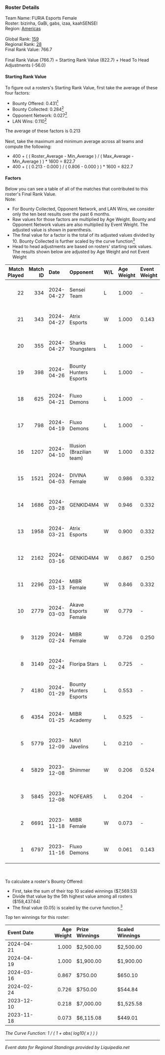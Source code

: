 ### Roster Details<br />
Team Name: FURIA Esports Female<br />
Roster: bizinha, GaBi, gabs, izaa, kaahSENSEI<br />
Region: [Americas]( ../standings_americas.md)<br />
<br />
Global Rank: [159](../standings_global.md)<br />
Regional Rank: [28]( ../standings_americas.md)<br />
Final Rank Value:  766.7<br />
<br />
Final Rank Value (766.7) = Starting Rank Value (822.7) + Head To Head Adjustments (-56.0)<br />

#### Starting Rank Value<br />
To figure out a rosters's Starting Rank Value, first take the average of these four factors:<br />
- Bounty Offered: 0.431[<sup>1</sup>](#table2)
- Bounty Collected: 0.284[<sup>2</sup>](#table1)
- Opponent Network: 0.027[<sup>2</sup>](#table1)
- LAN Wins: 0.110[<sup>2</sup>](#table1)

The average of these factors is 0.213<br />
<br />
Next, take the maximum and minimum average across all teams and compute the following:<br />
- 400 + ( ( Roster_Average - Min_Average ) / ( Max_Average - Min_Average ) ) * 1600 = 822.7
- 400 + ( ( 0.213 - 0.000 ) / ( 0.806 - 0.000 ) ) * 1600 = 822.7


#### Factors<br />
Below you can see a table of all of the matches that contributed to this roster's Final Rank Value.<br />
Note:<br />

- For Bounty Collected, Opponent Network, and LAN Wins, we consider only the ten best results over the past 6 months.
- Raw values for those factors are multiplied by Age Weight. Bounty and Opponent Network values are also multiplied by Event Weight. The adjusted value is shown in parenthesis.
- The final value for a factor is the total of its adjusted values divided by 10. Bounty Collected is further scaled by the curve function[<sup>3</sup>](#curveFunction)
- Head to head adjustments are based on rosters' starting rank values. The results shown below are adjusted by Age Weight and not Event Weight
<span id="table1"></span><br />


| Match Played | Match ID | Date       | Opponent                  | W/L | Age Weight | Event Weight | Bounty Collected | Opponent Network | LAN Wins  | H2H Adj. | Roster                                |
| -: | -: | :- | :- | :- | :- | :- | :- | :- | :- | -: | :- |
|           22 |      334 | 2024-04-27 | Sensei Team               | L   | 1.000      | -            | -                | -                | -         |   -17.24 | bizinha, GaBi, gabs, izaa, kaahSENSEI |
|           21 |      343 | 2024-04-27 | Atrix Esports             | W   | 1.000      | 0.143        | 0.010 (0.001)    | 0.165 (0.024)    | 0 (0.000) |    10.89 | bizinha, GaBi, gabs, izaa, kaahSENSEI |
|           20 |      355 | 2024-04-27 | Sharks Youngsters         | L   | 1.000      | -            | -                | -                | -         |   -23.24 | bizinha, GaBi, gabs, izaa, kaahSENSEI |
|           19 |      398 | 2024-04-26 | Bounty Hunters Esports    | L   | 1.000      | -            | -                | -                | -         |   -22.32 | bizinha, GaBi, gabs, izaa, kaahSENSEI |
|           18 |      625 | 2024-04-21 | Fluxo Demons              | L   | 1.000      | -            | -                | -                | -         |   -11.72 | bizinha, GaBi, gabs, izaa, kaahSENSEI |
|           17 |      798 | 2024-04-19 | Fluxo Demons              | L   | 1.000      | -            | -                | -                | -         |   -13.12 | bizinha, GaBi, gabs, izaa, kaahSENSEI |
|           16 |     1207 | 2024-04-10 | Illusion (Brazilian team) | W   | 1.000      | 0.332        | 0.008 (0.003)    | 0.035 (0.012)    | 0 (0.000) |     6.66 | bizinha, GaBi, gabs, izaa, kaahSENSEI |
|           15 |     1521 | 2024-04-03 | DIVINA Female             | W   | 0.986      | 0.332        | 0.009 (0.003)    | 0.078 (0.026)    | 0 (0.000) |     8.89 | bizinha, GaBi, gabs, izaa, kaahSENSEI |
|           14 |     1686 | 2024-03-28 | GENKID4M4                 | W   | 0.946      | 0.332        | 0.008 (0.003)    | 0.052 (0.016)    | 0 (0.000) |     7.98 | bizinha, GaBi, gabs, izaa, kaahSENSEI |
|           13 |     1958 | 2024-03-21 | Atrix Esports             | W   | 0.900      | 0.332        | 0.010 (0.003)    | 0.165 (0.049)    | 0 (0.000) |     9.15 | bizinha, GaBi, gabs, izaa, kaahSENSEI |
|           12 |     2162 | 2024-03-16 | GENKID4M4                 | W   | 0.867      | 0.250        | 0.008 (0.002)    | 0.052 (0.011)    | 0 (0.000) |     8.56 | bizinha, GaBi, gabs, izaa, kaahSENSEI |
|           11 |     2296 | 2024-03-13 | MIBR Female               | W   | 0.846      | 0.332        | 0.027 (0.008)    | 0.199 (0.056)    | 0 (0.000) |    10.34 | bizinha, GaBi, gabs, izaa, kaahSENSEI |
|           10 |     2779 | 2024-03-03 | Akave Esports Female      | W   | 0.779      | -            | -                | -                | 1 (0.779) |     2.47 | bizinha, GaBi, gabs, izaa, kaahSENSEI |
|            9 |     3129 | 2024-02-24 | MIBR Female               | W   | 0.726      | 0.250        | 0.027 (0.005)    | 0.199 (0.036)    | 0 (0.000) |     9.25 | bizinha, GaBi, gabs, izaa, kaahSENSEI |
|            8 |     3149 | 2024-02-24 | Floripa Stars             | L   | 0.725      | -            | -                | -                | -         |   -15.23 | bizinha, GaBi, gabs, izaa, kaahSENSEI |
|            7 |     4180 | 2024-01-29 | Bounty Hunters Esports    | L   | 0.553      | -            | -                | -                | -         |   -14.46 | annaEX, GaBi, gabs, izaa, kaahSENSEI  |
|            6 |     4354 | 2024-01-25 | MIBR Academy              | L   | 0.525      | -            | -                | -                | -         |   -10.39 | annaEX, GaBi, gabs, izaa, kaahSENSEI  |
|            5 |     5779 | 2023-12-09 | NAVI Javelins             | L   | 0.210      | -            | -                | -                | -         |    -3.13 | annaEX, GaBi, gabs, izaa, kaahSENSEI  |
|            4 |     5829 | 2023-12-08 | Shimmer                   | W   | 0.206      | 0.524        | 0.026 (0.003)    | 0.354 (0.038)    | 1 (0.206) |     2.50 | annaEX, GaBi, gabs, izaa, kaahSENSEI  |
|            3 |     5845 | 2023-12-08 | NOFEAR5                   | L   | 0.204      | -            | -                | -                | -         |    -4.01 | annaEX, GaBi, gabs, izaa, kaahSENSEI  |
|            2 |     6691 | 2023-11-18 | MIBR Female               | W   | 0.073      | -            | -                | -                | -         |     0.90 | annaEX, GaBi, gabs, izaa, kaahSENSEI  |
|            1 |     6797 | 2023-11-16 | Fluxo Demons              | W   | 0.061      | 0.143        | 0.065 (0.001)    | 0.289 (0.003)    | -         |     1.26 | annaEX, GaBi, gabs, izaa, kaahSENSEI  |

<br />
<span id="table2"></span><br />
To calculate a roster's Bounty Offered:<br />

- First, take the sum of their top 10 scaled winnings ($7,569.53)
- Divide that value by the 5th highest value among all rosters ($158,437.64)
- The final value (0.05) is scaled by the curve function.[<sup>3</sup>](#curveFunction)

Top ten winnings for this roster:<br />

| Event Date | Age Weight | Prize Winnings | Scaled Winnings |
| :- | -: | :- | :- |
| 2024-04-21 |      1.000 | $2,500.00      | $2,500.00       |
| 2024-04-19 |      1.000 | $1,900.00      | $1,900.00       |
| 2024-03-16 |      0.867 | $750.00        | $650.10         |
| 2024-02-24 |      0.726 | $750.00        | $544.84         |
| 2023-12-10 |      0.218 | $7,000.00      | $1,525.58       |
| 2023-11-18 |      0.073 | $6,115.08      | $449.01         |


<span id="curveFunction"></span>_The Curve Function: 1 / ( 1 + abs( log10( x ) ) )_<br />

---
_Event data for Regional Standings provided by Liquipedia.net_<br />

